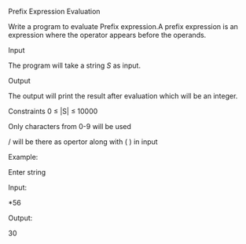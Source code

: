 Prefix Expression Evaluation

Write a program to evaluate Prefix expression.A prefix expression is an expression where the operator appears before the operands.

Input

The program will take a string *S* as input.

Output

The output will print the result after evaluation which will be an integer.

Constraints
0 ≤ |S| ≤ 10000

Only characters from 0-9 will be used

/ will be there as opertor along with ( ) in input

Example:

Enter string

Input:

*56

Output:

30
